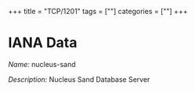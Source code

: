 +++
title = "TCP/1201"
tags = [""]
categories = [""]
+++

# IANA Data

_Name:_ nucleus-sand

_Description:_ Nucleus Sand Database Server

